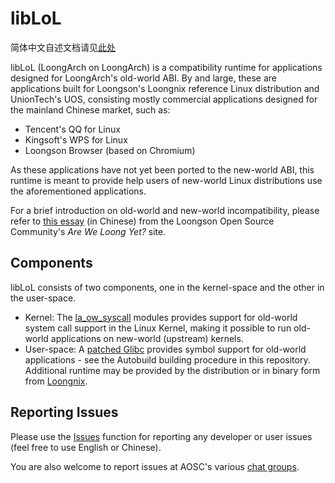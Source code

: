 libLoL
======

简体中文自述文档请见[此处](README.zh.md)

libLoL (LoongArch on LoongArch) is a compatibility runtime for applications
designed for LoongArch's old-world ABI. By and large, these are applications
built for Loongson's Loongnix reference Linux distribution and UnionTech's
UOS, consisting mostly commercial applications designed for the mainland
Chinese market, such as:

- Tencent's QQ for Linux
- Kingsoft's WPS for Linux
- Loongson Browser (based on Chromium)

As these applications have not yet been ported to the new-world ABI, this
runtime is meant to provide help users of new-world Linux distributions use
the aforementioned applications.

For a brief introduction on old-world and new-world incompatibility, please
refer to [this essay](https://areweloongyet.com/docs/old-and-new-worlds/) (in
Chinese) from the Loongson Open Source Community's *Are We Loong Yet?* site.

Components
----------

libLoL consists of two components, one in the kernel-space and the other in
the user-space.

- Kernel: The [la_ow_syscall](https://github.com/AOSC-Dev/la_ow_syscall)
  modules provides support for old-world system call support in the Linux
  Kernel, making it possible to run old-world applications on new-world
  (upstream) kernels.
- User-space: A [patched Glibc](https://github.com/AOSC-Dev/glibc-loongarch-oldworld)
  provides symbol support for old-world applications - see the Autobuild
  building procedure in this repository. Additional runtime may be provided
  by the distribution or in binary form from [Loongnix](https://www.loongson.cn/system/loongnix).

Reporting Issues
----------------

Please use the [Issues](https://github.com/AOSC-Dev/liblol/issues) function
for reporting any developer or user issues (feel free to use English or
Chinese).

You are also welcome to report issues at AOSC's various
[chat groups](https://aosc.io/contact/).

